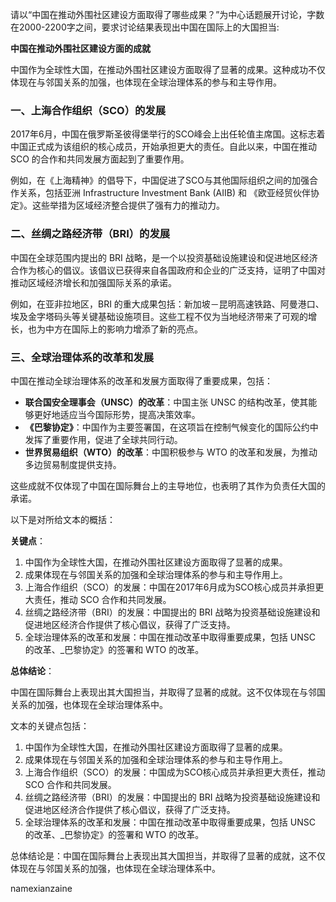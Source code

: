 请以“中国在推动外围社区建设方面取得了哪些成果？”为中心话题展开讨论，字数在2000-2200字之间，要求讨论结果表现出中国在国际上的大国担当:

**中国在推动外围社区建设方面的成就**

中国作为全球性大国，在推动外围社区建设方面取得了显著的成果。这种成功不仅体现在与邻国关系的加强，也体现在全球治理体系的参与和主导作用。

### 一、上海合作组织（SCO）的发展

2017年6月，中国在俄罗斯圣彼得堡举行的SCO峰会上出任轮值主席国。这标志着中国正式成为该组织的核心成员，开始承担更大的责任。自此以来，中国在推动 SCO 的合作和共同发展方面起到了重要作用。

例如，在《上海精神》的倡导下，中国促进了SCO与其他国际组织之间的加强合作关系，包括亚洲 Infrastructure Investment Bank (AIIB) 和 《欧亚经贸伙伴协定》。这些举措为区域经济整合提供了强有力的推动力。

### 二、丝绸之路经济带（BRI）的发展

中国在全球范围内提出的 BRI 战略，是一个以投资基础设施建设和促进地区经济合作为核心的倡议。该倡议已获得来自各国政府和企业的广泛支持，证明了中国对推动区域经济增长和加强国际关系的承诺。

例如，在亚非拉地区，BRI 的重大成果包括：新加坡－昆明高速铁路、阿曼港口、埃及金字塔码头等关键基础设施项目。这些工程不仅为当地经济带来了可观的增长，也为中方在国际上的影响力增添了新的亮点。

### 三、全球治理体系的改革和发展

中国在推动全球治理体系的改革和发展方面取得了重要成果，包括：

* **联合国安全理事会（UNSC）的改革**：中国主张 UNSC 的结构改革，使其能够更好地适应当今国际形势，提高决策效率。
* **《巴黎协定》**：中国作为主要签署国，在这项旨在控制气候变化的国际公约中发挥了重要作用，促进了全球共同行动。
* **世界贸易组织（WTO）的改革**：中国积极参与 WTO 的改革和发展，为推动多边贸易制度提供支持。

这些成就不仅体现了中国在国际舞台上的主导地位，也表明了其作为负责任大国的承诺。

以下是对所给文本的概括：

**关键点**：

1. 中国作为全球性大国，在推动外围社区建设方面取得了显著的成果。
2. 成果体现在与邻国关系的加强和全球治理体系的参与和主导作用上。
3. 上海合作组织（SCO）的发展：中国在2017年6月成为SCO核心成员并承担更大责任，推动 SCO 合作和共同发展。
4. 丝绸之路经济带（BRI）的发展：中国提出的 BRI 战略为投资基础设施建设和促进地区经济合作提供了核心倡议，获得了广泛支持。
5. 全球治理体系的改革和发展：中国在推动改革中取得重要成果，包括 UNSC 的改革、_巴黎协定》的签署和 WTO 的改革。

**总体结论**：

中国在国际舞台上表现出其大国担当，并取得了显著的成就。这不仅体现在与邻国关系的加强，也体现在全球治理体系中。



文本的关键点包括：

1. 中国作为全球性大国，在推动外围社区建设方面取得了显著的成果。
2. 成果体现在与邻国关系的加强和全球治理体系的参与和主导作用上。
3. 上海合作组织（SCO）的发展：中国成为SCO核心成员并承担更大责任，推动 SCO 合作和共同发展。
4. 丝绸之路经济带（BRI）的发展：中国提出的 BRI 战略为投资基础设施建设和促进地区经济合作提供了核心倡议，获得了广泛支持。
5. 全球治理体系的改革和发展：中国在推动改革中取得重要成果，包括 UNSC 的改革、_巴黎协定》的签署和 WTO 的改革。

总体结论是：中国在国际舞台上表现出其大国担当，并取得了显著的成就，这不仅体现在与邻国关系的加强，也体现在全球治理体系中。

namexianzaine